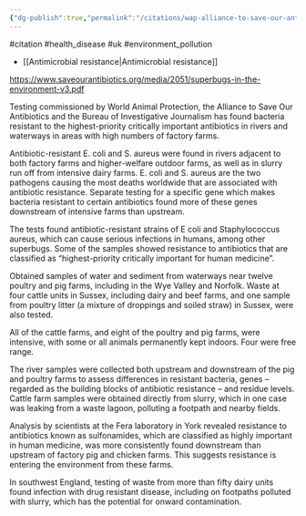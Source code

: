 ```yaml
---
{"dg-publish":true,"permalink":"/citations/wap-alliance-to-save-our-antibiotics-and-the-bij-2022/","created":"2024-11-07T13:15:17.929+00:00","updated":"2025-09-28T23:42:02.457+01:00"}
---
```


#citation #health_disease #uk #environment_pollution 

- [[Antimicrobial resistance\|Antimicrobial resistance]]

https://www.saveourantibiotics.org/media/2051/superbugs-in-the-environment-v3.pdf

Testing commissioned by World Animal Protection, the Alliance to Save Our Antibiotics and the Bureau of
Investigative Journalism has found bacteria resistant to the highest-priority critically important antibiotics in rivers and waterways in areas with high numbers of factory farms.

Antibiotic-resistant E. coli and S. aureus were found in rivers adjacent to both factory farms and higher-welfare outdoor farms, as well as in slurry run off from intensive dairy farms. E. coli and S. aureus are the two pathogens causing the most deaths worldwide that are associated with antibiotic resistance. Separate testing for a specific gene which makes bacteria resistant to certain antibiotics found more of these genes downstream of intensive farms than upstream.

The tests found antibiotic-resistant strains of E coli and Staphylococcus aureus, which can cause serious infections in humans, among other superbugs. Some of the samples showed resistance to antibiotics that are classified as “highest-priority critically important for human medicine”.

Obtained samples of water and sediment from waterways near twelve poultry and pig farms, including in the Wye Valley and Norfolk. Waste at four cattle units in Sussex, including dairy and beef farms, and one sample from poultry litter (a mixture of droppings and soiled straw) in Sussex, were also tested.

All of the cattle farms, and eight of the poultry and pig farms, were intensive, with some or all animals permanently kept indoors. Four were free range.

The river samples were collected both upstream and downstream of the pig and poultry farms to assess differences in resistant bacteria, genes – regarded as the building blocks of antibiotic resistance – and residue levels. Cattle farm samples were obtained directly from slurry, which in one case was leaking from a waste lagoon, polluting a footpath and nearby fields.

Analysis by scientists at the Fera laboratory in York revealed resistance to antibiotics known as sulfonamides, which are classified as highly important in human medicine, was more consistently found downstream than upstream of factory pig and chicken farms. This suggests resistance is entering the environment from these farms.

In southwest England, testing of waste from more than fifty dairy units found infection with drug resistant disease, including on footpaths polluted with slurry, which has the potential for onward contamination.